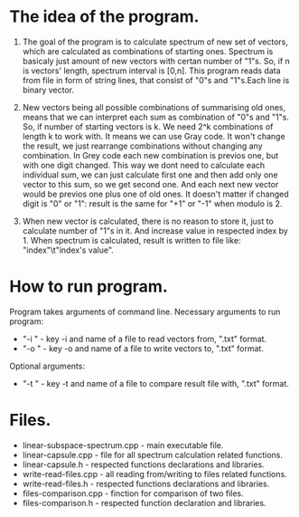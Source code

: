 # The idea of the program.

1) The goal of the program is to calculate spectrum of new set of vectors, which are calculated as combinations of starting ones. 
Spectrum is basicaly just amount of new vectors with certan number of "1"s. So, if n is vectors' length, spectrum interval is [0,n]. 
This program reads data from file in form of string lines, that consist of "0"s and "1"s.Each line is binary vector. 
 
2) New vectors being all possible combinations of summarising old ones, means that we can interpret each sum as combination of "0"s and "1"s. 
So, if number of starting vectors is k. We need  2^k combinations of length k to work with. 
It means we can use Gray code. It won't change the result, we just rearrange combinations without changing any combination. 
In Grey code each new combination is previos one, but with one digit changed. 
This way we dont need to calculate each individual sum, we can just calculate first one and then add only one vector to this sum, so we get second one. 
And each next new vector would be previos one plus one of old ones. 
It doesn't matter if changed digit is "0" or "1": result is the same for "+1" or "-1" when modulo is 2. 

3) When new vector is calculated, there is no reason to store it, just to calculate number of "1"s in it. And increase value in respected index by 1.
When spectrum is calculated, result is written to file like: "index"\t"index's value".

# How to run program.
Program takes arguments of command line. Necessary arguments to run program:
 - "-i <filename>" - key -i and name of a file to read vectors from, ".txt" format.
 - "-o <filename>" - key -o and name of a file to write vectors to, ".txt" format.

Optional arguments:
 - "-t <filename>" - key -t and name of a file to compare result file with, ".txt" format.

# Files.
- linear-subspace-spectrum.cpp - main executable file.
- linear-capsule.cpp - file for all spectrum calculation related functions.
- linear-capsule.h - respected functions declarations and libraries.
- write-read-files.cpp - all reading from/writing to files related functions.
- write-read-files.h - respected functions declarations and libraries.
- files-comparison.cpp - finction for comparison of two files.
- files-comparison.h - respected function declaration and libraries.
